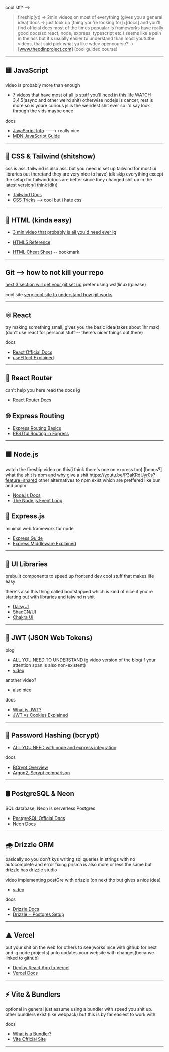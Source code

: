 
cool stf? -->
> fireship(yt) -> 2min videos on most of everything (gives you a general idea)
> docs -> just look up [thing you're looking for]+[docs] and you'll find official docs most of the times
  popualar js frameworks have really good docs(so react, node, express, typescript etc.)
  seems like a pain in the ass but it's usually easier to understand than most yoututbe videos, that said pick what ya like
> wdev opencourse? -> [www.theodinproject.com] (cool guided course)
---

## 🟨 JavaScript
video is probably more than enough
- [7 videos that have most of all js stuff you'll need in this life](https://youtube.com/playlist?list=PLpXfHEl2fzl5YoeRwWVdEv9o06kRgDBeJ&feature=shared)
WATCH 3,4,5(async and other weird shit) otherwise nodejs is cancer, rest is more so is youre curious
js is the weirdest shit ever so i'd say look through the vids maybe once

docs
- [JavaScript Info](https://javascript.info/) ---> really nice
- [MDN JavaScript Guide](https://developer.mozilla.org/en-US/docs/Web/JavaScript/Guide)

---

## 🎨 CSS & Tailwind (shitshow)
css is ass. tailwind is also ass. but you need in set up tailwind for most ui libraries out there(and they are very nice to have)
idk skip everything except the setup for tailwind(docs are better since they changed shit up in the latest version(i think idk))

- [Tailwind Docs](https://tailwindcss.com/docs)
- [CSS Tricks](https://css-tricks.com/) --> cool but i hate css

---

## 🧱 HTML (kinda easy)
- [3 min video that probably is all you'd need ever ig](https://player.vimeo.com/video/24549728)

- [HTML5 Reference](https://developer.mozilla.org/en-US/docs/Web/HTML)
- [HTML Cheat Sheet](https://htmlcheatsheet.com/) -- bookmark

---

## Git --> how to not kill your repo
[next 3 section will get your git set up](https://www.theodinproject.com/lessons/foundations-setting-up-git)
prefer using wsl(linux)(please)

cool site
[very cool site to understand how git works](https://learngitbranching.js.org/)

---

## ⚛️ React
  try making something small, gives you the basic idea(takes about 1hr max)
  (don't use react for personal stuff -- there's nicer things out there)

docs
- [React Official Docs](https://reactjs.org/docs/getting-started.html)
- [useEffect Explained](https://overreacted.io/a-complete-guide-to-useeffect/)

---

## 🧭 React Router
can't help you here read the docs ig
- [React Router Docs](https://reactrouter.com/en/main/start/overview)

## 🌐 Express Routing
- [Express Routing Basics](https://expressjs.com/en/guide/routing.html)
- [RESTful Routing in Express](https://dev.to/marinadej/restful-routing-in-express-4nb8)

---

## 🟩 Node.js
watch the fireship video on this(i think there's one on express too)
[bonus?]
what the shit is npm and why give a shit
https://youtu.be/P3aKRdUyr0s?feature=shared
other alternatives to npm exist which are preffered like bun and pnpm

- [Node.js Docs](https://nodejs.org/en/docs)
- [The Node.js Event Loop](https://nodejs.dev/en/learn/the-nodejs-event-loop)

## 🚂 Express.js
minimal web framework for node

- [Express Guide](https://expressjs.com/)
- [Express Middleware Explained](https://www.digitalocean.com/community/tutorials/expressjs-middleware)

---

## 🧩 UI Libraries
prebuilt components to speed up frontend dev
cool stuff that makes life easy

there's also this thing called bootstapped which is kind of nice if you're starting out with libraries and taiwind n shit 

- [DaisyUI](https://daisyui.com/)
- [ShadCN/UI](https://ui.shadcn.com/)
- [Chakra UI](https://chakra-ui.com/)

---

## 🔐 JWT (JSON Web Tokens)
blog
- [ALL YOU NEED TO UNDERSTAND ig](https://arielweinberger.medium.com/json-web-token-jwt-the-only-explanation-youll-ever-need-cf53f0822f50)
video version of the blog(if your attention span is also non-existent)
- [video](https://youtu.be/Y2H3DXDeS3Q?feature=shared)

another video?
- [also nice](https://youtu.be/7Q17ubqLfaM?feature=shared)

docs
- [What is JWT?](https://jwt.io/introduction)
- [JWT vs Cookies Explained](https://auth0.com/blog/cookies-vs-tokens/)

---

## 🧂 Password Hashing (bcrypt)
- [ALL YOU NEED with node and express integration](https://youtu.be/AzA_LTDoFqY?feature=shared)

docs
- [BCrypt Overview](https://cheatsheetseries.owasp.org/cheatsheets/Password_Storage_Cheat_Sheet.html)
- [Argon2, Scrypt comparison](https://www.loginradius.com/blog/identity/password-hashing/)

---

## 🛢️ PostgreSQL & Neon
SQL database; Neon is serverless Postgres

- [PostgreSQL Official Docs](https://www.postgresql.org/docs/)
- [Neon Docs](https://neon.tech/docs/introduction)

---

## 🌧️ Drizzle ORM
basically so you don't kys writing sql queries in strings with no autocomplete and error fixing
prisma is also more or less the same but drizzle has drizzle studio

video implementing postGre with drizzle (on next tho but gives a nice idea)
- [video](https://youtu.be/d5x0JCZbAJs?feature=shared)

docs
- [Drizzle Docs](https://orm.drizzle.team/)
- [Drizzle + Postgres Setup](https://orm.drizzle.team/docs/quick-postgresql)

---

## ▲ Vercel
put your shit on the web for others to see(works nice with github for next and ig node projects)
auto updates your website with changes(because linked to github)

- [Deploy React App to Vercel](https://vercel.com/docs/frontends/frameworks/react)
- [Vercel Docs](https://vercel.com/docs)

---

## ⚡ Vite & Bundlers
optional
in general just assume using a bundler with speed you shit up.
other bundlers exist (like webpack) but this is by far easiest to work with

docs
- [What is a Bundler?](https://blog.logrocket.com/what-is-a-javascript-bundler/)
- [Vite Official Site](https://vitejs.dev/)
---
